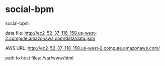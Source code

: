 # social-bpm
social-bpm

data file: http://ec2-52-37-118-158.us-west-2.compute.amazonaws.com/data/data.json

AWS URL: http://ec2-52-37-118-158.us-west-2.compute.amazonaws.com/

path to host files: /var/www/html
